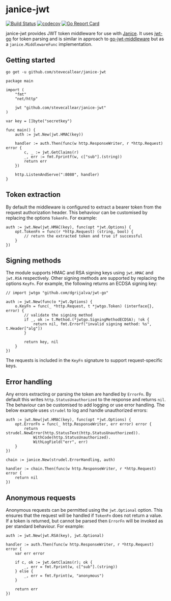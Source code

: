 # janice-jwt
[![Build Status](https://github.com/stevecallear/janice-jwt/actions/workflows/build.yml/badge.svg)](https://github.com/stevecallear/janice-jwt/actions/workflows/build.yml)
[![codecov](https://codecov.io/gh/stevecallear/janice-jwt/branch/master/graph/badge.svg)](https://codecov.io/gh/stevecallear/janice-jwt)
[![Go Report Card](https://goreportcard.com/badge/github.com/stevecallear/janice-jwt)](https://goreportcard.com/report/github.com/stevecallear/janice-jwt)

janice-jwt provides JWT token middleware for use with [Janice](https://github.com/stevecallear/janice). It uses [jwt-go](https://github.com/dgrijalva/jwt-go) for token parsing and is similar in approach to [go-jwt-middleware](https://github.com/auth0/go-jwt-middleware) but as a `janice.MiddlewareFunc` implementation.


## Getting started
```
go get -u github.com/stevecallear/janice-jwt
```
```
package main

import (
	"fmt"
	"net/http"

	jwt "github.com/stevecallear/janice-jwt"
)

var key = []byte("secretkey")

func main() {
	auth := jwt.New(jwt.HMAC(key))

	handler := auth.Then(func(w http.ResponseWriter, r *http.Request) error {
		c, _ := jwt.GetClaims(r)
		_, err := fmt.Fprintf(w, c["sub"].(string))
		return err
	})

	http.ListenAndServe(":8080", handler)
}
```

## Token extraction
By default the middleware is configured to extract a bearer token from the request authorization header. This behaviour can be customised by replacing the options `TokenFn`. For example:
```
auth := jwt.New(jwt.HMAC(key), func(opt *jwt.Options) {
    opt.TokenFn = func(r *http.Request) (string, bool) {
        // return the extracted token and true if successful
    }
})
```

## Signing methods
The module supports HMAC and RSA signing keys using `jwt.HMAC` and `jwt.RSA` respectively. Other signing methods are supported by replacing the options `KeyFn`. For example, the following returns an ECDSA signing key:
```
// import jwtgo "github.com/dgrijalva/jwt-go"

auth := jwt.New(func(o *jwt.Options) {
    o.KeyFn = func(_ *http.Request, t *jwtgo.Token) (interface{}, error) {
        // validate the signing method
        if _, ok := t.Method.(*jwtgo.SigningMethodECDSA); !ok {
            return nil, fmt.Errorf("invalid signing method: %s", t.Header["alg"])
        }

        return key, nil
    }
})
```
The requests is included in the `KeyFn` signature to support request-specific keys.

## Error handling
Any errors extracting or parsing the token are handled by `ErrorFn`. By default this writes `http.StatusUnauthorized` to the response and returns `nil`. The behaviour can be customised to add logging or use error handling. The below example uses `strudel` to log and handle unauthorized errors:
```
auth := jwt.New(jwt.HMAC(key), func(opt *jwt.Options) {
    opt.ErrorFn = func(_ http.ResponseWriter, err error) error {
        return strudel.NewError(http.StatusText(http.StatusUnauthorized)).
            WithCode(http.StatusUnauthorized).
            WithLogField("err", err)
    }
})

chain := janice.New(strudel.ErrorHandling, auth)

handler := chain.Then(func(w http.ResponseWriter, r *http.Request) error {
    return nil
})
```

## Anonymous requests
Anonymous requests can be permitted using the `jwt.Optional` option. This ensures that the request will be handled if `TokenFn` does not return a value. If a token is returned, but cannot be parsed then `ErrorFn` will be invoked as per standard behaviour. For example:
```
auth := jwt.New(jwt.RSA(key), jwt.Optional)

handler := auth.Then(func(w http.ResponseWriter, r *http.Request) error {
    var err error

    if c, ok := jwt.GetClaims(r); ok {
        _, err = fmt.Fprint(w, c["sub"].(string))
    } else {
        _, err = fmt.Fprint(w, "anonymous")
    }

    return err
})
```